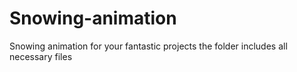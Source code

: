 # Snowing-animation
Snowing animation for your fantastic projects 
the folder includes all necessary files
